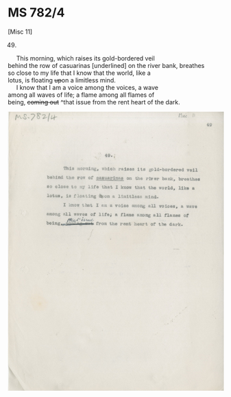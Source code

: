 # MS 782/4

[Misc 11]

49. 

&nbsp;&nbsp;&nbsp;&nbsp;&nbsp;This morning, which raises its gold-bordered veil \
behind the row of casuarinas [underlined] on the river bank, breathes \
so close to my life that I know that the world, like a \
lotus, is floating ~~up~~on a limitless mind. \
&nbsp;&nbsp;&nbsp;&nbsp;&nbsp;I know that I am a voice among the voices, a wave \
among all waves of life; a flame among all flames of \
being, ~~coming out~~ ^that issue from the rent heart of the dark. 

![p11](MS782_4-011.jpg)